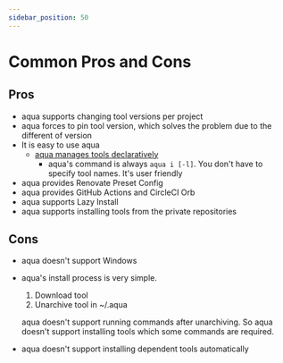 ```yaml
---
sidebar_position: 50
---
```


# Common Pros and Cons

## Pros

* aqua supports changing tool versions per project
* aqua forces to pin tool version, which solves the problem due to the different of version
* It is easy to use aqua
  * [aqua manages tools declaratively](/docs/reference/declarative-imperative)
    * aqua's command is always `aqua i [-l]`. You don't have to specify tool names. It's user friendly
* aqua provides Renovate Preset Config
* aqua provides GitHub Actions and CircleCI Orb
* aqua supports Lazy Install
* aqua supports installing tools from the private repositories

## Cons

* aqua doesn't support Windows
* aqua's install process is very simple.

    1. Download tool
    1. Unarchive tool in ~/.aqua

  aqua doesn't support running commands after unarchiving.
  So aqua doesn't support installing tools which some commands are required.
* aqua doesn't support installing dependent tools automatically
